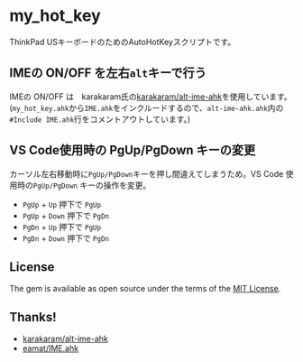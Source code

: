 # my_hot_key

ThinkPad USキーボードのためのAutoHotKeyスクリプトです。

## IMEの ON/OFF を左右`alt`キーで行う

IMEの ON/OFF は　karakaram氏の[karakaram/alt-ime-ahk](https://github.com/karakaram/alt-ime-ahk)を使用しています。
(`my_hot_key.ahk`から`IME.ahk`をインクルードするので、`alt-ime-ahk.ahk`内の`#Include IME.ahk`行をコメントアウトしています。)


## VS Code使用時の PgUp/PgDown キーの変更

カーソル左右移動時に`PgUp/PgDown`キーを押し間違えてしまうため。VS Code 使用時の`PgUp/PgDown` キーの操作を変更。


*  `PgUp` + `Up` 押下で `PgUp`
*  `PgUp` + `Down` 押下で `PgDn`
*  `PgDn` + `Up` 押下で `PgUp`
*  `PgDn` + `Down` 押下で `PgDn`



## License

The gem is available as open source under the terms of the [MIT License](https://opensource.org/licenses/MIT).


## Thanks!

*  [karakaram/alt-ime-ahk](https://github.com/karakaram/alt-ime-ahk)
*  [eamat/IME.ahk](https://w.atwiki.jp/eamat/pages/17.html)
